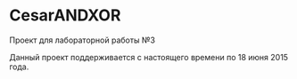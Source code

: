 # CesarANDXOR
Проект для лабораторной работы №3

Данный проект поддерживается с настоящего времени по 18 июня 2015 года.
